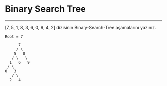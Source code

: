# Binary Search Tree

-------------------------------------------

[7, 5, 1, 8, 3, 6, 0, 9, 4, 2] dizisinin Binary-Search-Tree aşamalarını yazınız. <br>


```
Root = 7

      7
     / \
    5   8
   / \   \  
  1   6   9
 / \   
0   3 
   / \
  2   4  
  
```
